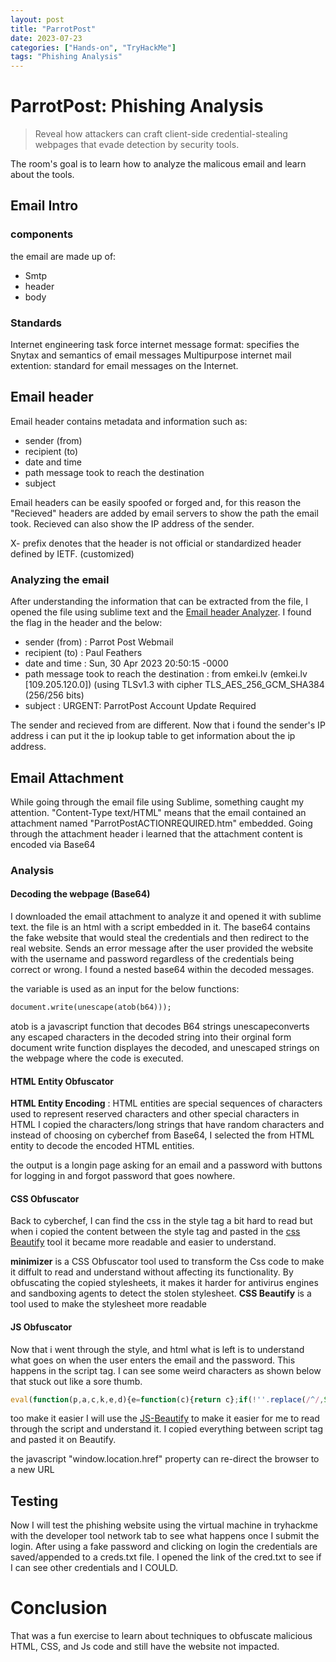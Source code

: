 ```yaml
---
layout: post
title: "ParrotPost"
date: 2023-07-23 
categories: ["Hands-on", "TryHackMe"]
tags: "Phishing Analysis"
---
```

# ParrotPost: Phishing Analysis
> Reveal how attackers can craft client-side credential-stealing webpages that evade detection by security tools.

The room's goal is to learn how to analyze the malicous email and learn about the tools. 

## Email Intro 

### components 
the email are made up of:
- Smtp
- header
- body 

### Standards
Internet engineering task force
internet message format: specifies the Snytax and semantics of email messages
Multipurpose internet mail extention: standard for email messages on the Internet.


## Email header
Email header contains metadata and information such as:
- sender (from)
- recipient (to)
- date and time
- path message took to reach the destination 
- subject

Email headers can be easily spoofed or forged and, for this reason the "Recieved" headers are added by email servers to show the path the email took. Recieved can also show the IP address of the sender. 

X- prefix denotes that the header is not official or standardized header defined by IETF. (customized)

### Analyzing the email
After understanding the information that can be extracted from the file, I opened the file using sublime text and the [Email header Analyzer](https://mxtoolbox.com/EmailHeaders.aspx). I found the flag in the header and the below: 
- sender (from) : Parrot Post Webmail 
- recipient (to) : Paul Feathers 
- date and time : Sun, 30 Apr 2023 20:50:15 -0000
- path message took to reach the destination : from emkei.lv (emkei.lv [109.205.120.0]) (using TLSv1.3 with cipher
 TLS_AES_256_GCM_SHA384 (256/256 bits)
- subject : URGENT: ParrotPost Account Update Required

The sender and recieved from are different. Now that i found the sender's IP address i can put it the ip lookup table to get information about the ip address. 

## Email Attachment
While going through the email file using Sublime, something caught my attention. "Content-Type text/HTML" means that the email contained an attachment named "ParrotPostACTIONREQUIRED.htm" embedded. Going through the attachment header i learned that the attachment content is encoded via Base64

### Analysis 

#### Decoding the webpage (Base64)
I downloaded the email attachment to analyze it and opened it with sublime text. the file is an html with a script embedded in it. The base64 contains the fake website that would steal the credentials and then redirect to the real website. Sends an error message after the user provided the website with the username and password regardless of the credentials being correct or wrong. I found a nested base64 within the decoded messages. 

the variable is used as an input for the below functions:
```html
document.write(unescape(atob(b64)));
```
atob is a javascript function that decodes B64 strings unescapeconverts any escaped characters in the decoded string into their orginal form document write function displayes the decoded, and unescaped strings on the webpage where the code is executed. 

#### HTML Entity Obfuscator
**HTML Entity Encoding** : HTML entities are special sequences of characters used to represent reserved characters and other special characters in HTML
I copied the characters/long strings that have random characters and instead of choosing on cyberchef from Base64, I selected the from HTML entity to decode the encoded HTML entities. 

the output is a longin page asking for an email and a password with buttons for logging in and forgot password that goes nowhere. 

#### CSS Obfuscator
Back to cyberchef, I can find the css in the style tag a bit hard to read but when i copied the content between the style tag and pasted in the [css Beautify](https://www.cleancss.com/css-beautify/) tool it became more readable and easier to understand.

**minimizer** is a CSS Obfuscator tool used to transform the Css code to make it diffult to read and understand without affecting its functionality. By obfuscating the copied stylesheets, it makes it harder for antivirus engines and sandboxing agents to detect the stolen stylesheet.
**CSS Beautify** is a tool used to make the stylesheet more readable 

#### JS Obfuscator
Now that i went through the style, and html what is left is to understand what goes on when the user enters the email and the password. This happens in the script tag. I can see some weird characters as shown below that stuck out like a sore thumb. 

```javascript
eval(function(p,a,c,k,e,d){e=function(c){return c};if(!''.replace(/^/,String)){while(c--){d[c]=k[c]||c}k=[function(e){return d[e]}];e=function(){return'\\w+'};c=1};while(c--){if(k[c]){p=p.replace(new RegExp('\\b'+e(c)+'\\b','g'),k[c])}}return p}('3.2.1="0";',4,4,'12px|fontSize|style|errorMessage'.split('|'),0,{}))
```

too make it easier I will use the [JS-Beautify](https://beautifier.io/) to make it easier for me to read through the script and understand it. I copied everything between script tag and pasted it on Beautify.

the javascript "window.location.href" property can re-direct the browser to a new URL 


## Testing 
Now I will test the phishing website using the virtual machine in tryhackme with the developer tool network tab to see what happens once I submit the login.  After using a fake password and clicking on login the credentials are saved/appended to a creds.txt file. I opened the link of the cred.txt to see if I can see other credentials and I COULD.

# Conclusion
That was a fun exercise to learn about techniques to obfuscate malicious HTML, CSS, and Js code and still have the website not impacted. 